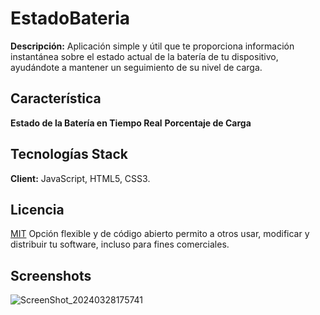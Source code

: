 # EstadoBateria
**Descripción:** Aplicación simple y útil que te proporciona información instantánea sobre el estado actual de la batería de tu dispositivo, ayudándote a mantener un seguimiento de su nivel de carga.

## Característica 
**Estado de la Batería en Tiempo Real**
**Porcentaje de Carga**

## Tecnologías Stack

**Client:**  JavaScript, HTML5, CSS3.

## Licencia

[MIT](https://choosealicense.com/licenses/mit/) Opción flexible y de código abierto permito a otros usar, modificar y distribuir tu software, incluso para fines comerciales.

## Screenshots

![ScreenShot_20240328175741](https://github.com/joosudev/EstadoBateria/assets/47118243/2edf9d3e-d9b2-416f-a9ed-c32e5e1ebfbb)


